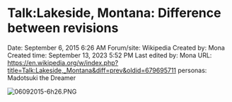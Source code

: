 # Talk:Lakeside, Montana: Difference between revisions

Date: September 6, 2015 6:26 AM
Forum/site: Wikipedia
Created by: Mona
Created time: September 13, 2023 5:52 PM
Last edited by: Mona
URL: https://en.wikipedia.org/w/index.php?title=Talk:Lakeside,_Montana&diff=prev&oldid=679695711
personas: Madotsuki the Dreamer

![06092015-6h26.PNG](Talk%20Lakeside,%20Montana%20Difference%20between%20revision%206f997e773b4b4b319e69d0c04a4263f9/06092015-6h26.png)